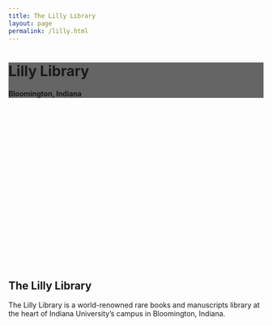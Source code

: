 ```yaml
---
title: The Lilly Library
layout: page
permalink: /lilly.html
---
```

<div class="p-5 text-center bg-image rounded-3" style="
    background-image: /objects/lilly_library.jpg;
    height: 400px;
  ">
  <div class="mask" style="background-color: rgba(0, 0, 0, 0.6);">
    <div class="d-flex justify-content-center align-items-center h-100">
      <div class="text-white">
        <h1 class="mb-3">Lilly Library</h1>
        <h4 class="mb-3">Bloomington, Indiana</h4>
      </div>
    </div>
  </div>
</div>

## The Lilly Library
The Lilly Library is a world-renowned rare books and manuscripts library at the heart of Indiana University’s campus in Bloomington, Indiana. 
